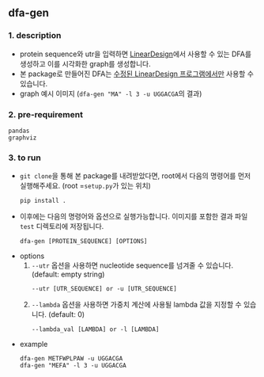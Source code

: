 ## dfa-gen

### 1. description

- protein sequence와 utr을 입력하면 [LinearDesign](https://github.com/LinearDesignSoftware/LinearDesign)에서 사용할 수 있는 DFA를 생성하고 이를 시각화한 graph를 생성합니다.
- 본 package로 만들어진 DFA는 <U>수정된 LinearDesign 프로그램에서만</U> 사용할 수 있습니다.
- graph 예시 이미지 (`dfa-gen "MA" -l 3 -u UGGACGA`의 결과)

### 2. pre-requirement

```
pandas
graphviz
```

### 3. to run

- `git clone`을 통해 본 package를 내려받았다면, root에서 다음의 명령어를 먼저 실행해주세요. (root =`setup.py`가 있는 위치)
  ```
  pip install .
  ```
- 이후에는 다음의 명령어와 옵션으로 실행가능합니다. 이미지를 포함한 결과 파일 `test` 디렉토리에 저장됩니다.
  ```
  dfa-gen [PROTEIN_SEQUENCE] [OPTIONS]
  ```
- options
  1.  `--utr` 옵션을 사용하면 nucleotide sequence를 넘겨줄 수 있습니다. (default: empty string)
      ```
      --utr [UTR_SEQUENCE] or -u [UTR_SEQUENCE]
      ```
  2.  `--lambda` 옵션을 사용하면 가중치 계산에 사용될 lambda 값을 지정할 수 있습니다. (default: 0)
      ```
      --lambda_val [LAMBDA] or -l [LAMBDA]
      ```
- example
  ```
  dfa-gen METFWPLPAW -u UGGACGA
  dfa-gen "MEFA" -l 3 -u UGGACGA
  ```
